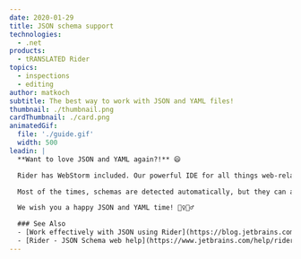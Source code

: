 ```yaml
---
date: 2020-01-29
title: JSON schema support
technologies:
  - .net
products:
  - tRANSLATED Rider
topics:
  - inspections
  - editing
author: matkoch
subtitle: The best way to work with JSON and YAML files!
thumbnail: ./thumbnail.png
cardThumbnail: ./card.png
animatedGif:
  file: './guide.gif'
  width: 500
leadin: |
  **Want to love JSON and YAML again?!** 😄

  Rider has WebStorm included. Our powerful IDE for all things web-related. This means we can benefit from its excellent JSON schema support, which serves us with **code completion and schema verification** in both JSON and YAML files.

  Most of the times, schemas are detected automatically, but they can also be manually selected from the status bar. In JSON files we can also specify the `$schema` top-level property.

  We wish you a happy JSON and YAML time! 🙇‍♀️🙇‍♂️

  ### See Also
  - [Work effectively with JSON using Rider](https://blog.jetbrains.com/dotnet/2019/07/22/work-effectively-json-using-rider/)
  - [Rider - JSON Schema web help](https://www.jetbrains.com/help/rider/Settings_Languages_JSON_Schema.html)
---
```


